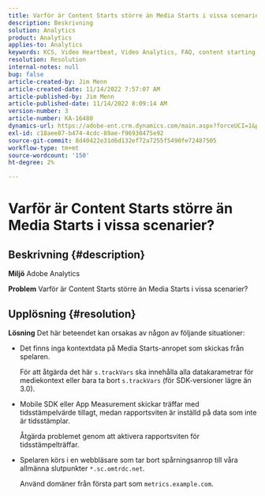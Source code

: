 ```yaml
---
title: Varför är Content Starts större än Media Starts i vissa scenarier?
description: Beskrivning
solution: Analytics
product: Analytics
applies-to: Analytics
keywords: KCS, Video Heartbeat, Video Analytics, FAQ, content starting, greater, media started, Adobe Analytics
resolution: Resolution
internal-notes: null
bug: false
article-created-by: Jim Menn
article-created-date: 11/14/2022 7:57:07 AM
article-published-by: Jim Menn
article-published-date: 11/14/2022 8:09:14 AM
version-number: 3
article-number: KA-16480
dynamics-url: https://adobe-ent.crm.dynamics.com/main.aspx?forceUCI=1&pagetype=entityrecord&etn=knowledgearticle&id=f2f8c0e9-f163-ed11-9561-6045bd006b4b
exl-id: c18aee87-b474-4cdc-89ae-f96930475e92
source-git-commit: 8d40422e31d6d132ef72a7255f5490fe72487505
workflow-type: tm+mt
source-wordcount: '150'
ht-degree: 2%

---
```


# Varför är Content Starts större än Media Starts i vissa scenarier?

## Beskrivning {#description}


<b>Miljö</b>
Adobe Analytics

<b>Problem</b>
Varför är Content Starts större än Media Starts i vissa scenarier?


## Upplösning {#resolution}


<b>Lösning</b>
Det här beteendet kan orsakas av någon av följande situationer:

- Det finns inga kontextdata på Media Starts-anropet som skickas från spelaren.

  För att åtgärda det här `s.trackVars` ska innehålla alla datakarametrar för mediekontext eller bara ta bort `s.trackVars` (för SDK-versioner lägre än 3.0).
- Mobile SDK eller App Measurement skickar träffar med tidsstämpelvärde tillagt, medan rapportsviten är inställd på data som inte är tidsstämplar.

  Åtgärda problemet genom att aktivera rapportsviten för tidsstämpelträffar.
- Spelaren körs i en webbläsare som tar bort spårningsanrop till våra allmänna slutpunkter `*.sc.omtrdc.net`.

  Använd domäner från första part som `metrics.example.com`.
